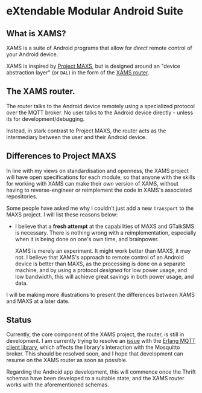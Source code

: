 # eXtendable Modular Android Suite

## What is XAMS?

XAMS is a suite of Android programs that allow for *direct* remote
control of your Android device.

XAMS is inspired by [Project MAXS][maxs], but is designed around an
"device abstraction layer" (or `DAL`) in the form of the [XAMS
router][router].

## The XAMS router.

The router talks to the Android device remotely using a specialized
protocol over the MQTT broker. No user talks to the Android device
directly - unless its for development/debugging.

Instead, in stark contrast to Project MAXS, the router acts as the
intermediary between the user and their Android device.

## Differences to Project MAXS

In line with my views on standardisation and openness, the XAMS project
will have open specifications for each module, so that anyone with the
skills for working with XAMS can make their _own_ version of XAMS,
without having to reverse-engineer or reimplement the code in XAMS's
associated repositories.

Some people have asked me why I couldn't just add a new `Transport` to
the MAXS project. I will list these reasons below:

- I believe that a **fresh attempt** at the capabilities of MAXS and
  GTalkSMS is necessary. There is nothing wrong with a reimplementation,
  especially when it is being done on one's own time, and brainpower.

  XAMS is merely an experiment. It might work better than MAXS, it may
  not. I believe that XAMS's approach to remote control of an Android
  device is better than MAXS, as the processing is done on a separate
  machine, and by using a protocol *designed* for low power usage, and
  low bandwidth, this will achieve great savings in both power usage,
  and data.

I will be making more illustrations to present the differences between
XAMS and MAXS at a later date.

## Status

Currently, the core component of the XAMS project, the router, is
still in development. I am currently trying to resolve an
[issue][emqttc_issue] with the [Erlang MQTT client library][emqttc],
which affects the library's interaction with the Mosquitto
broker. This should be resolved soon, and I hope that development can
resume on the XAMS router as soon as possible.

Regarding the Android app development, this will commence once the
Thrift schemas have been developed to a suitable state, and the XAMS
router works with the aforementioned schemas.

[maxs]: http://projectmaxs.org/homepage/
[router]: https://github.com/xams-project/router
[emqttc_issue]: https://github.com/emqtt/emqttc/issues/51
[emqttc]: https://github.com/emqtt/emqttc
